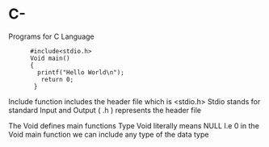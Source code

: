 # C-
Programs for C Language 



          #include<stdio.h>
          Void main()
          {
            printf("Hello World\n");
             return 0;
           }



Include function includes the header file which is <stdio.h>
Stdio stands for standard Input and Output  ( .h ) represents the header file


The Void defines main functions Type 
 Void literally means NULL I.e 0 in the Void main function we can include any type of the data type




